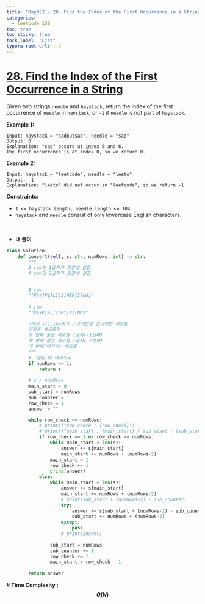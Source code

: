 ```yaml
---
title: "Day022 - 28. Find the Index of the First Occurrence in a String "
categories:
  - leetcode_150
toc: true
toc_sticky: true
tock_label: "List"
typora-root-url: ../
---
```



# [28. Find the Index of the First Occurrence in a String](https://leetcode.com/problems/find-the-index-of-the-first-occurrence-in-a-string/)

Given two strings `needle` and `haystack`, return the index of the first occurrence of `needle` in `haystack`, or `-1` if `needle` is not part of `haystack`.

 

**Example 1:**

```
Input: haystack = "sadbutsad", needle = "sad"
Output: 0
Explanation: "sad" occurs at index 0 and 6.
The first occurrence is at index 0, so we return 0.
```

**Example 2:**

```
Input: haystack = "leetcode", needle = "leeto"
Output: -1
Explanation: "leeto" did not occur in "leetcode", so we return -1.
```

 

**Constraints:**

- `1 <= haystack.length, needle.length <= 104`
- `haystack` and `needle` consist of only lowercase English characters.

<br>

- **내 풀이**

```python
class Solution:
    def convert(self, s: str, numRows: int) -> str:
        """
        3 row면 1글자가 중간에 걸침
        4 row면 2글자가 중간에 걸침


        3 row
        "[PAY]P[ALI]S[HIR]I[NG]"
        
        4 row
        "[PAYP]AL[ISHI]RI[NG]"

        n개씩 slicing하고 n-2개만큼 건너뛰면 세로줄.
        첫줄은 세로줄만
        두 번째 줄은 세로줄 1글자(-1번째)
        세 번째 줄은 세로줄 1글자(-2번째)
        네 번째(마지막) 세로줄
        """
        # 1줄일 때 예외처리
        if numRows == 1:
            return s
        
        # s / numRows
        main_start = 0
        sub_start = numRows
        sub_counter = 1
        row_check = 1
        answer = ""

        while row_check <= numRows:
            # print(f"row check : {row_check}")
            # print(f"main start : {main_start} / sub start : {sub_start}")
            if row_check == 1 or row_check == numRows:
                while main_start < len(s):
                    answer += s[main_start]
                    main_start += numRows + (numRows-2)
                main_start = 1
                row_check += 1
                print(answer)
            else:
                while main_start < len(s):
                    answer += s[main_start]
                    main_start += numRows + (numRows-2)
                    # print(sub_start + (numRows-2) - sub_counter)
                    try:
                        answer += s[sub_start + (numRows-2) - sub_counter]
                        sub_start += numRows + (numRows-2)
                    except:
                        pass
                    # print(answer)
                
                sub_start = numRows
                sub_counter += 1
                row_check += 1
                main_start = row_check - 1
     
        return answer
```





**\# Time Complexity  : $$O(N)$$** 

<br>

